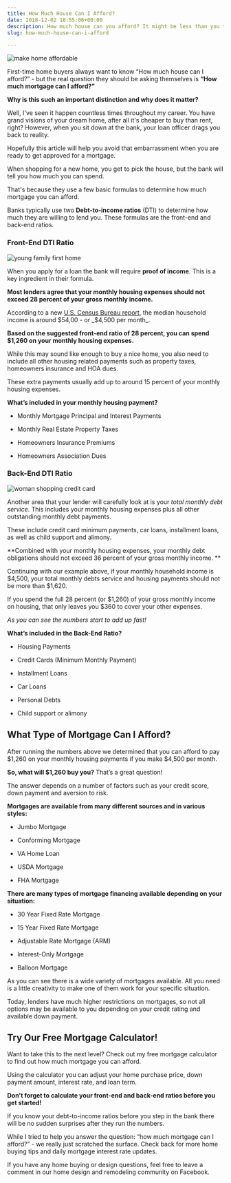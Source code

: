 ```yaml
---
title: How Much House Can I Afford?
date: 2018-12-02 18:55:06+00:00
description: How much house can you afford? It might be less than you think. See what most home buyers don't know about getting a home mortgage.
slug: how-much-house-can-i-afford

---
```


![make home affordable](https://www.doorwaysmagazine.com/wp-content/uploads/make_home_affordable.jpg)

First-time home buyers always want to know “How much house can I afford?” - but the real question they should be asking themselves is **“How much mortgage can I afford?”**

**Why is this such an important distinction and why does it matter?**

Well, I've seen it happen countless times throughout my career. You have grand visions of your dream home, after all it's cheaper to buy than rent, right? However, when you sit down at the bank, your loan officer drags you back to reality.

Hopefully this article will help you avoid that embarrassment when you are ready to get approved for a mortgage.

When shopping for a new home, you get to pick the house, but the bank will tell you how much you can spend. 

That's because they use a few basic formulas to determine how much mortgage you can afford.

Banks typically use two **Debt-to-income ratios** (DTI) to determine how much they are willing to lend you. These formulas are the front-end and back-end ratios.



### Front-End DTI Ratio



![young family first home](https://www.doorwaysmagazine.com/wp-content/uploads/young_family_first_home-300x219.jpg)

When you apply for a loan the bank will require **proof of income**. This is a key ingredient in their formula. 

**Most lenders agree that your monthly housing expenses should not exceed 28 percent of your gross monthly income.** 

According to a new [U.S. Census Bureau report](http://www.census.gov/hhes/www/income/), the median household income is around $54,00 - or _$4,500 per month_. 

**Based on the suggested front-end ratio of 28 percent, you can spend $1,260 on your monthly housing expenses.**

While this may sound like enough to buy a nice home, you also need to include all other housing related payments such as property taxes, homeowners insurance and HOA dues. 

These extra payments usually add up to around 15 percent of your monthly housing expenses.

**What’s included in your monthly housing payment?**




  * Monthly Mortgage Principal and Interest Payments


  * Monthly Real Estate Property Taxes


  * Homeowners Insurance Premiums


  * Homeowners Association Dues





### Back-End DTI Ratio



![woman shopping credit card](https://www.doorwaysmagazine.com/wp-content/uploads/woman_shopping_credit_card-300x200.jpg)

Another area that your lender will carefully look at is your _total monthly debt service_. This includes your monthly housing expenses plus all other outstanding monthly debt payments. 

These include credit card minimum payments, car loans, installment loans, as well as child support and alimony.

**Combined with your monthly housing expenses, your monthly debt obligations should not exceed 36 percent of your gross monthly income. **

Continuing with our example above, if your monthly household income is $4,500, your total monthly debts service and housing payments should not be more than $1,620. 

If you spend the full 28 percent (or $1,260) of your gross monthly income on housing, that only leaves you $360 to cover your other expenses.

_As you can see the numbers start to add up fast!_

**What’s included in the Back-End Ratio?**




  * Housing Payments


  * Credit Cards (Minimum Monthly Payment)


  * Installment Loans


  * Car Loans


  * Personal Debts


  * Child support or alimony





## What Type of Mortgage Can I Afford?



After running the numbers above we determined that you can afford to pay $1,260 on your monthly housing payments if you make $4,500 per month.

**So, what will $1,260 buy you?** That’s a great question! 

The answer depends on a number of factors such as your credit score, down payment and aversion to risk.

**Mortgages are available from many different sources and in various styles:**




  * Jumbo Mortgage


  * Conforming Mortgage


  * VA Home Loan


  * USDA Mortgage


  * FHA Mortgage



**There are many types of mortgage financing available depending on your situation:**




  * 30 Year Fixed Rate Mortgage


  * 15 Year Fixed Rate Mortgage


  * Adjustable Rate Mortgage (ARM)


  * Interest-Only Mortgage


  * Balloon Mortgage



As you can see there is a wide variety of mortgages available. All you need is a little creativity to make one of them work for your specific situation. 

Today, lenders have much higher restrictions on mortgages, so not all options may be available to you depending on your credit rating and available down payment.



## Try Our Free Mortgage Calculator!



Want to take this to the next level? Check out my free mortgage calculator to find out how much mortgage you can afford.

Using the calculator you can adjust your home purchase price, down payment amount, interest rate, and loan term. 

**Don’t forget to calculate your front-end and back-end ratios before you get started!**

If you know your debt-to-income ratios before you step in the bank there will be no sudden surprises after they run the numbers.

While I tried to help you answer the question: “how much mortgage can I afford?” - we really just scratched the surface. Check back for more home buying tips and daily mortgage interest rate updates.

If you have any home buying or design questions, feel free to leave a comment in our home design and remodeling community on Facebook.
